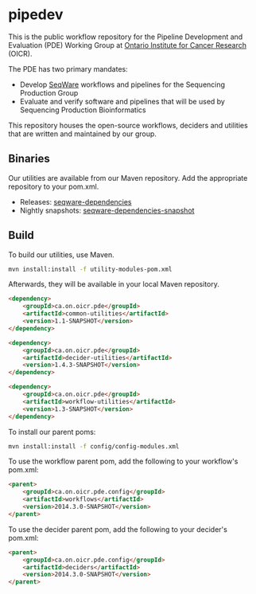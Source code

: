 pipedev
=======
This is the public workflow repository for the Pipeline Development and Evaluation (PDE) Working Group at [Ontario Institute for Cancer Research](http://www.oicr.on.ca) (OICR).

The PDE has two primary mandates:

* Develop [SeqWare](http://seqware.io) workflows and pipelines for the Sequencing Production Group
* Evaluate and verify software and pipelines that will be used by Sequencing Production Bioinformatics

This repository houses the open-source workflows, deciders and utilities that are written and maintained by our group.

Binaries
--------

Our utilities are available from our Maven repository. Add the appropriate repository to your pom.xml.

* Releases: [seqware-dependencies](http://seqwaremaven.oicr.on.ca/artifactory/simple/seqware-dependencies)
* Nightly snapshots: [seqware-dependencies-snapshot](https://seqwaremaven.oicr.on.ca/artifactory/simple/seqware-dependencies-snapshot)


Build
-------
To build our utilities, use Maven.

```bash
mvn install:install -f utility-modules-pom.xml
```
Afterwards, they will be available in your local Maven repository.

```html
<dependency>
    <groupId>ca.on.oicr.pde</groupId>
    <artifactId>common-utilities</artifactId>
    <version>1.1-SNAPSHOT</version>
</dependency>

<dependency>
    <groupId>ca.on.oicr.pde</groupId>
    <artifactId>decider-utilities</artifactId>
    <version>1.4.3-SNAPSHOT</version>
</dependency>

<dependency>
    <groupId>ca.on.oicr.pde</groupId>
    <artifactId>workflow-utilities</artifactId>
    <version>1.3-SNAPSHOT</version>
</dependency>
```

To install our parent poms:

```bash
mvn install:install -f config/config-modules.xml
```
To use the workflow parent pom, add the following to your workflow's pom.xml:

```html
<parent>
    <groupId>ca.on.oicr.pde.config</groupId>
    <artifactId>workflows</artifactId>
    <version>2014.3.0-SNAPSHOT</version>
</parent>
```

To use the decider parent pom, add the following to your decider's pom.xml:

```html
<parent>
    <groupId>ca.on.oicr.pde.config</groupId>
    <artifactId>deciders</artifactId>
    <version>2014.3.0-SNAPSHOT</version>
</parent>
```
